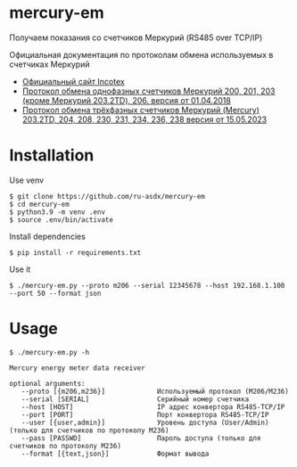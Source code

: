 # mercury-em

Получаем показания со счетчиков Меркурий (RS485 over TCP/IP)

Официальная документация по протоколам обмена используемых в счетчиках Меркурий
* [Официальный сайт Incotex](https://www.incotexcom.ru/support/docs/protocol)
* [Протокол обмена однофазных счетчиков Меркурий 200, 201, 203 (кроме Меркурий 203.2TD), 206. версия от 01.04.2018](https://www.incotexcom.ru/files/em/docs/mercury-protocol-obmena-1.pdf)
* [Протокол обмена трёхфазных счетчиков Меркурий (Mercury) 203.2TD, 204, 208, 230, 231, 234, 236, 238 версия от 15.05.2023](https://www.incotexcom.ru/files/em/docs/merkuriy-sistema-komand-ver-1-ot-2023-05-15.pdf)

# Installation

Use venv

    $ git clone https://github.com/ru-asdx/mercury-em
    $ cd mercury-em
    $ python3.9 -m venv .env
    $ source .env/bin/activate

Install dependencies

    $ pip install -r requirements.txt

Use it

    $ ./mercury-em.py --proto m206 --serial 12345678 --host 192.168.1.100 --port 50 --format json

# Usage
```
$ ./mercury-em.py -h
    
Mercury energy meter data receiver
  
optional arguments:
   --proto [{m206,m236}]             Используемый протокол (M206/M236)
   --serial [SERIAL]                 Серийный номер счетчика
   --host [HOST]                     IP адрес конвертора RS485-TCP/IP
   --port [PORT]                     Порт конвертора RS485-TCP/IP
   --user [{user,admin}]             Уровень доступа (User/Admin) (только для счетчиков по протоколу М236)
   --pass [PASSWD]                   Пароль доступа (только для счетчиков по протоколу М236)
   --format [{text,json}]            Формат вывода
```

